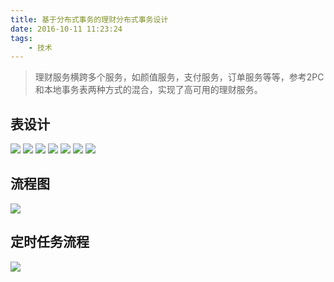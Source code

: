 ```yaml
---
title: 基于分布式事务的理财分布式事务设计
date: 2016-10-11 11:23:24
tags: 
    - 技术
---
```

> 理财服务横跨多个服务，如颜值服务，支付服务，订单服务等等，参考2PC和本地事务表两种方式的混合，实现了高可用的理财服务。

## 表设计
![](http://onaqzli6n.bkt.clouddn.com/15024140017080.jpg)
![](http://onaqzli6n.bkt.clouddn.com/15024147563101.jpg)
![](http://onaqzli6n.bkt.clouddn.com/15024147834604.jpg)
![](http://onaqzli6n.bkt.clouddn.com/15024148032280.jpg)
![](http://onaqzli6n.bkt.clouddn.com/15024148220078.jpg)
![](http://onaqzli6n.bkt.clouddn.com/15024148378365.jpg)
![](http://onaqzli6n.bkt.clouddn.com/15024148506593.jpg)
## 流程图
![](http://onaqzli6n.bkt.clouddn.com/15024141032518.jpg)

## 定时任务流程
![](http://onaqzli6n.bkt.clouddn.com/15032851998592.jpg)



